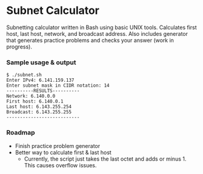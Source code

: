 # Subnet Calculator

Subnetting calculator written in Bash using basic UNIX tools. Calculates first host, last host, network, and broadcast address. Also includes generator that generates practice problems and checks your answer (work in progress).

### Sample usage & output

```
$ ./subnet.sh 
Enter IPv4: 6.141.159.137
Enter subnet mask in CIDR notation: 14
----------RESULTS----------
Network: 6.140.0.0
First host: 6.140.0.1
Last host: 6.143.255.254
Broadcast: 6.143.255.255
---------------------------
```

### Roadmap
- Finish practice problem generator
- Better way to calculate first & last host
  - Currently, the script just takes the last octet and adds or minus 1. This causes overflow issues.
